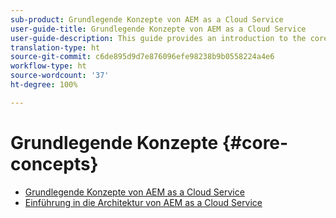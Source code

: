 ```yaml
---
sub-product: Grundlegende Konzepte von AEM as a Cloud Service
user-guide-title: Grundlegende Konzepte von AEM as a Cloud Service
user-guide-description: This guide provides an introduction to the core concepts of Experience Manager as a Cloud Service, including the architecture of the new service.
translation-type: ht
source-git-commit: c6de895d9d7e876096efe98238b9b0558224a4e6
workflow-type: ht
source-wordcount: '37'
ht-degree: 100%

---
```



# Grundlegende Konzepte {#core-concepts}

+ [Grundlegende Konzepte von AEM as a Cloud Service](/help/core-concepts/home.md)
+ [Einführung in die Architektur von AEM as a Cloud Service](architecture.md)